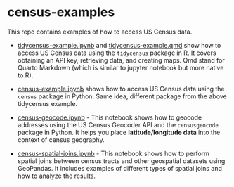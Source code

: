 # census-examples

This repo contains examples of how to access US Census data.

* [tidycensus-example.ipynb](tidycensus-example.ipynb) and [tidycensus-example.qmd](tidycensus-example.qmd) show how to access US Census data using the `tidycensus` package in R. It covers obtaining an API key, retrieving data, and creating maps. Qmd stand for Quarto Markdown (which is similar to jupyter notebook but more native to R).

*   [census-example.ipynb](census-example.ipynb) shows how to access US Census data using the `census` package in Python. Same idea, different package from the above tidycensus example.

*   [census-geocode.ipynb](census-geocode.ipynb) - This notebook shows how to geocode addresses using the US Census Geocoder API and the `censusgeocode` package in Python. It helps you place **latitude/longitude data** into the context of census geography.

*   [census-spatial-joins.ipynb](census-spatial-joins.ipynb) - This notebook shows how to perform spatial joins between census tracts and other geospatial datasets using GeoPandas. It includes examples of different types of spatial joins and how to analyze the results.
